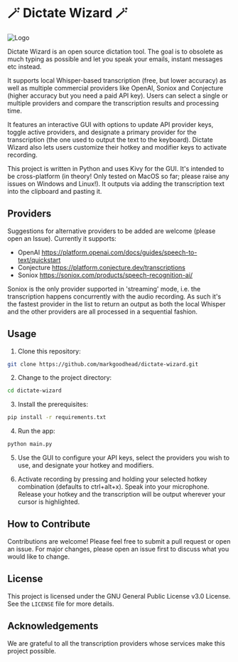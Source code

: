 # 🪄 Dictate Wizard 🪄

![Logo](dictate_wizard.ico)

Dictate Wizard is an open source dictation tool. The goal is to obsolete as much typing as possible and let you speak your emails, instant messages etc instead.

It supports local Whisper-based transcription (free, but lower accuracy) as well as multiple commercial providers like OpenAI, Soniox and Conjecture (higher accuracy but you need a paid API key). Users can select a single or multiple providers and compare the transcription results and processing time.

It features an interactive GUI with options to update API provider keys, toggle active providers, and designate a primary provider for the transcription (the one used to output the text to the keyboard). Dictate Wizard also lets users customize their hotkey and modifier keys to activate recording.

This project is written in Python and uses Kivy for the GUI. It's intended to be cross-platform (in theory! Only tested on MacOS so far; please raise any issues on Windows and Linux!). It outputs via adding the transcription text into the clipboard and pasting it.

## Providers

Suggestions for alternative providers to be added are welcome (please open an Issue). Currently it supports:
- OpenAI https://platform.openai.com/docs/guides/speech-to-text/quickstart
- Conjecture https://platform.conjecture.dev/transcriptions
- Soniox https://soniox.com/products/speech-recognition-ai/

Soniox is the only provider supported in 'streaming' mode, i.e. the transcription happens concurrently with the audio recording. As such it's the fastest provider in the list to return an output as both the local Whisper and the other providers are all processed in a sequential fashion.

## Usage
1. Clone this repository:

```bash
git clone https://github.com/markgoodhead/dictate-wizard.git
```

2. Change to the project directory:

```bash
cd dictate-wizard
```

3. Install the prerequisites:

```bash
pip install -r requirements.txt
```

4. Run the app:

```bash
python main.py
```

5. Use the GUI to configure your API keys, select the providers you wish to use, and designate your hotkey and modifiers.

6. Activate recording by pressing and holding your selected hotkey combination (defaults to ctrl+alt+x). Speak into your microphone. Release your hotkey and the transcription will be output wherever your cursor is highlighted.

## How to Contribute
Contributions are welcome! Please feel free to submit a pull request or open an issue. For major changes, please open an issue first to discuss what you would like to change.

## License
This project is licensed under the GNU General Public License v3.0 License. See the `LICENSE` file for more details.

## Acknowledgements
We are grateful to all the transcription providers whose services make this project possible.
